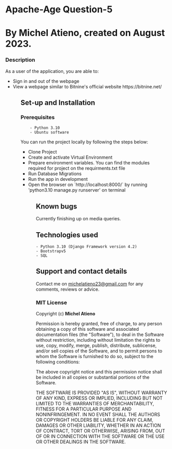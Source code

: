 # Apache-Age Question-5
# By Michel Atieno, created on August 2023.

### Description
 As a user of the application, you are able to:
<ul>
    <li>Sign in and out of the webpage</li>
    <li>View a webpage similar to Bitnine's official website https://bitnine.net/</li>
   
<ul>


## Set-up and Installation
###     Prerequisites
        - Python 3.10
        - Ubuntu software

You can run the project locally by following the steps below:
<ul>
    <li>Clone Project</li>
    <li>Create and activate Virtual Environment</li>
    <li>Prepare environment variables. You can find the modules required for project on the requirments.txt file</li>
    <li>Run Database Migrations</li>
    <li>Run the app in development</li>
    <li>Open the browser on `http://localhost:8000/` by running 'python3.10 manage.py runserver' on terminal</li>
<ul>            

## Known bugs
Currently finishing up on media queries.

## Technologies used
    - Python 3.10 (Django Framework version 4.2)
    - Bootstrapv5
    - SQL


## Support and contact details
Contact me on michelatieno23@gmail.com for any comments, reviews or advice.

### MIT License
Copyright (c) **Michel Atieno**

Permission is hereby granted, free of charge, to any person obtaining a copy of this software and associated documentation files (the "Software"), to deal in the Software without restriction, including without limitation the rights to use, copy, modify, merge, publish, distribute, sublicense, and/or sell copies of the Software, and to permit persons to whom the Software is furnished to do so, subject to the following conditions:

The above copyright notice and this permission notice shall be included in all copies or substantial portions of the Software.

THE SOFTWARE IS PROVIDED "AS IS", WITHOUT WARRANTY OF ANY KIND, EXPRESS OR IMPLIED, INCLUDING BUT NOT LIMITED TO THE WARRANTIES OF MERCHANTABILITY, FITNESS FOR A PARTICULAR PURPOSE AND NONINFRINGEMENT. IN NO EVENT SHALL THE AUTHORS OR COPYRIGHT HOLDERS BE LIABLE FOR ANY CLAIM, DAMAGES OR OTHER LIABILITY, WHETHER IN AN ACTION OF CONTRACT, TORT OR OTHERWISE, ARISING FROM, OUT OF OR IN CONNECTION WITH THE SOFTWARE OR THE USE OR OTHER DEALINGS IN THE SOFTWARE.

